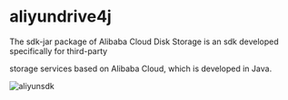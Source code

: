 # aliyundrive4j
The sdk-jar package of Alibaba Cloud Disk Storage is an sdk developed specifically for third-party 

storage services based on Alibaba Cloud, which is developed in Java.


![aliyunsdk](https://user-images.githubusercontent.com/46984923/207824779-082953c9-b0b1-45ee-8959-309d3ad1cfb8.png)
